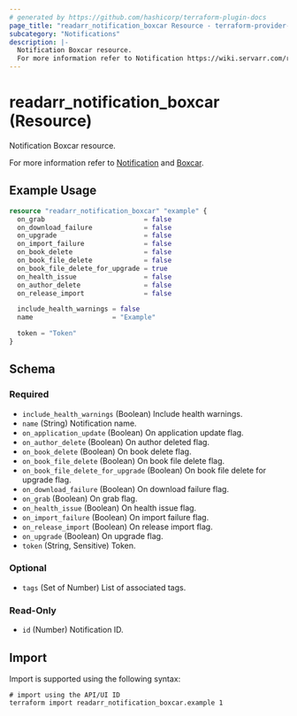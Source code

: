 ```yaml
---
# generated by https://github.com/hashicorp/terraform-plugin-docs
page_title: "readarr_notification_boxcar Resource - terraform-provider-readarr"
subcategory: "Notifications"
description: |-
  Notification Boxcar resource.
  For more information refer to Notification https://wiki.servarr.com/readarr/settings#connect and Boxcar https://wiki.servarr.com/readarr/supported#boxcar.
---
```


# readarr_notification_boxcar (Resource)

<!-- subcategory:Notifications -->Notification Boxcar resource.
For more information refer to [Notification](https://wiki.servarr.com/readarr/settings#connect) and [Boxcar](https://wiki.servarr.com/readarr/supported#boxcar).

## Example Usage

```terraform
resource "readarr_notification_boxcar" "example" {
  on_grab                         = false
  on_download_failure             = false
  on_upgrade                      = false
  on_import_failure               = false
  on_book_delete                  = false
  on_book_file_delete             = false
  on_book_file_delete_for_upgrade = true
  on_health_issue                 = false
  on_author_delete                = false
  on_release_import               = false

  include_health_warnings = false
  name                    = "Example"

  token = "Token"
}
```

<!-- schema generated by tfplugindocs -->
## Schema

### Required

- `include_health_warnings` (Boolean) Include health warnings.
- `name` (String) Notification name.
- `on_application_update` (Boolean) On application update flag.
- `on_author_delete` (Boolean) On author deleted flag.
- `on_book_delete` (Boolean) On book delete flag.
- `on_book_file_delete` (Boolean) On book file delete flag.
- `on_book_file_delete_for_upgrade` (Boolean) On book file delete for upgrade flag.
- `on_download_failure` (Boolean) On download failure flag.
- `on_grab` (Boolean) On grab flag.
- `on_health_issue` (Boolean) On health issue flag.
- `on_import_failure` (Boolean) On import failure flag.
- `on_release_import` (Boolean) On release import flag.
- `on_upgrade` (Boolean) On upgrade flag.
- `token` (String, Sensitive) Token.

### Optional

- `tags` (Set of Number) List of associated tags.

### Read-Only

- `id` (Number) Notification ID.

## Import

Import is supported using the following syntax:

```shell
# import using the API/UI ID
terraform import readarr_notification_boxcar.example 1
```
